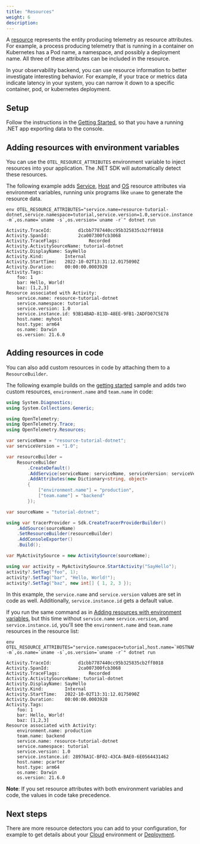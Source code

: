 ```yaml
---
title: "Resources"
weight: 6
description:
---
```


A [resource][] represents the entity producing telemetry as resource attributes.
For example, a process producing telemetry that is running in a container on
Kubernetes has a Pod name, a namespace, and possibly a deployment name. All
three of these attributes can be included in the resource.

In your observability backend, you can use resource information to better
investigate interesting behavior. For example, if your trace or metrics data
indicate latency in your system, you can narrow it down to a specific container,
pod, or kubernetes deployment.

## Setup

Follow the instructions in the [Getting Started][], so that you have a running
.NET app exporting data to the console.

## Adding resources with environment variables

You can use the `OTEL_RESOURCE_ATTRIBUTES` environment variable to inject
resources into your application. The .NET SDK will automatically detect these
resources.

The following example adds [Service][], [Host][] and [OS][] resource attributes
via environment variables, running unix programs like `uname` to generate the
resource data.

```console
env OTEL_RESOURCE_ATTRIBUTES="service.name=resource-tutorial-dotnet,service.namespace=tutorial,service.version=1.0,service.instance.id=`uuidgen`,host.name=`HOSTNAME`,host.type=`uname -m`,os.name=`uname -s`,os.version=`uname -r`" dotnet run

Activity.TraceId:          d1cbb7787440cc95b325835cb2ff8018
Activity.SpanId:           2ca007300fcb3068
Activity.TraceFlags:           Recorded
Activity.ActivitySourceName: tutorial-dotnet
Activity.DisplayName: SayHello
Activity.Kind:        Internal
Activity.StartTime:   2022-10-02T13:31:12.0175090Z
Activity.Duration:    00:00:00.0003920
Activity.Tags:
    foo: 1
    bar: Hello, World!
    baz: [1,2,3]
Resource associated with Activity:
    service.name: resource-tutorial-dotnet
    service.namespace: tutorial
    service.version: 1.0
    service.instance.id: 93B14BAD-813D-48EE-9FB1-2ADFD07C5E78
    host.name: myhost
    host.type: arm64
    os.name: Darwin
    os.version: 21.6.0
```

## Adding resources in code

You can also add custom resources in code by attaching them to a
`ResourceBuilder`.

The following example builds on the [getting started] sample and adds two custom
resources, `environment.name` and `team.name` in code:

```csharp
using System.Diagnostics;
using System.Collections.Generic;

using OpenTelemetry;
using OpenTelemetry.Trace;
using OpenTelemetry.Resources;

var serviceName = "resource-tutorial-dotnet";
var serviceVersion = "1.0";

var resourceBuilder =
    ResourceBuilder
        .CreateDefault()
        .AddService(serviceName: serviceName, serviceVersion: serviceVersion)
        .AddAttributes(new Dictionary<string, object>
        {
            ["environment.name"] = "production",
            ["team.name"] = "backend"
        });

var sourceName = "tutorial-dotnet";

using var tracerProvider = Sdk.CreateTracerProviderBuilder()
    .AddSource(sourceName)
    .SetResourceBuilder(resourceBuilder)
    .AddConsoleExporter()
    .Build();

var MyActivitySource = new ActivitySource(sourceName);

using var activity = MyActivitySource.StartActivity("SayHello");
activity?.SetTag("foo", 1);
activity?.SetTag("bar", "Hello, World!");
activity?.SetTag("baz", new int[] { 1, 2, 3 });
```

In this example, the `service.name` and `service.version` values are
set in code as well. Additionally, `service.instance.id` gets a
default value.

If you run the same command as in [Adding resources with environment
variables](#adding-resources-with-environment-variables), but this time
without `service.name` `service.version`, and `service.instance.id`,
you'll see the `environment.name` and `team.name` resources in the resource list:

```console
env OTEL_RESOURCE_ATTRIBUTES="service.namespace=tutorial,host.name=`HOSTNAME`,host.type=`uname -m`,os.name=`uname -s`,os.version=`uname -r`" dotnet run

Activity.TraceId:          d1cbb7787440cc95b325835cb2ff8018
Activity.SpanId:           2ca007300fcb3068
Activity.TraceFlags:           Recorded
Activity.ActivitySourceName: tutorial-dotnet
Activity.DisplayName: SayHello
Activity.Kind:        Internal
Activity.StartTime:   2022-10-02T13:31:12.0175090Z
Activity.Duration:    00:00:00.0003920
Activity.Tags:
    foo: 1
    bar: Hello, World!
    baz: [1,2,3]
Resource associated with Activity:
    environment.name: production
    team.name: backend
    service.name: resource-tutorial-dotnet
    service.namespace: tutorial
    service.version: 1.0
    service.instance.id: 28976A1C-BF02-43CA-BAE0-6E0564431462
    host.name: pcarter
    host.type: arm64
    os.name: Darwin
    os.version: 21.6.0
```

**Note**: If you set resource attributes with both environment variables and
code, the values in code take precedence.

## Next steps

There are more resource detectors you can add to your configuration, for example
to get details about your [Cloud] environment or [Deployment][].

[resource]: /docs/reference/specification/resource/sdk/
[getting started]: /docs/instrumentation/net/getting-started/
[process and process runtime resources]:
  /docs/reference/specification/resource/semantic_conventions/process/
[host]: /docs/reference/specification/resource/semantic_conventions/host/
[cloud]: /docs/reference/specification/resource/semantic_conventions/cloud/
[deployment]:
  /docs/reference/specification/resource/semantic_conventions/deployment_environment/
[service]: /docs/reference/specification/resource/semantic_conventions/#service
[os]: /docs/reference/specification/resource/semantic_conventions/os/
